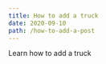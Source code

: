 ```yaml
---
title: How to add a truck
date: 2020-09-10
path: /how-to-add-a-post
---
```


Learn how to add a truck
